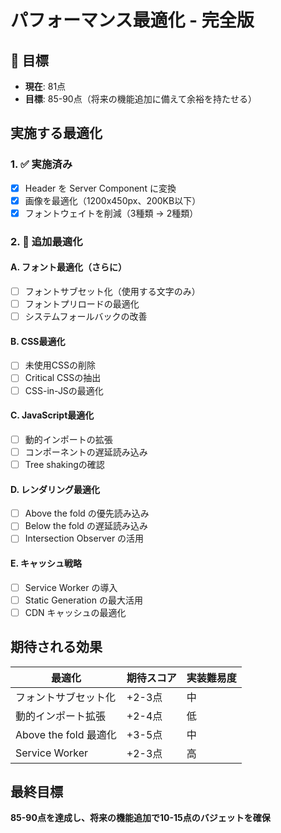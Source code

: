 # パフォーマンス最適化 - 完全版

## 🎯 目標
- **現在**: 81点
- **目標**: 85-90点（将来の機能追加に備えて余裕を持たせる）

## 実施する最適化

### 1. ✅ 実施済み
- [x] Header を Server Component に変換
- [x] 画像を最適化（1200x450px、200KB以下）
- [x] フォントウェイトを削減（3種類 → 2種類）

### 2. 🔄 追加最適化

#### A. フォント最適化（さらに）
- [ ] フォントサブセット化（使用する文字のみ）
- [ ] フォントプリロードの最適化
- [ ] システムフォールバックの改善

#### B. CSS最適化
- [ ] 未使用CSSの削除
- [ ] Critical CSSの抽出
- [ ] CSS-in-JSの最適化

#### C. JavaScript最適化
- [ ] 動的インポートの拡張
- [ ] コンポーネントの遅延読み込み
- [ ] Tree shakingの確認

#### D. レンダリング最適化
- [ ] Above the fold の優先読み込み
- [ ] Below the fold の遅延読み込み
- [ ] Intersection Observer の活用

#### E. キャッシュ戦略
- [ ] Service Worker の導入
- [ ] Static Generation の最大活用
- [ ] CDN キャッシュの最適化

## 期待される効果

| 最適化 | 期待スコア | 実装難易度 |
|--------|-----------|-----------|
| フォントサブセット化 | +2-3点 | 中 |
| 動的インポート拡張 | +2-4点 | 低 |
| Above the fold 最適化 | +3-5点 | 中 |
| Service Worker | +2-3点 | 高 |

## 最終目標
**85-90点を達成し、将来の機能追加で10-15点のバジェットを確保**




